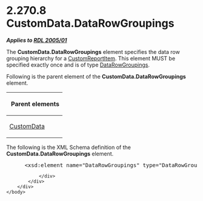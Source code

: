 <html dir="LTR" xmlns:mshelp="http://msdn.microsoft.com/mshelp" xmlns:ddue="http://ddue.schemas.microsoft.com/authoring/2003/5" xmlns:xlink="http://www.w3.org/1999/xlink" xmlns:tool="http://www.microsoft.com/tooltip">
    <head>
        <meta http-equiv="Content-Type" content="text/html; CHARSET=utf-8"></meta>
        <meta name="save" content="history"></meta>
        <title>2.270.8 CustomData.DataRowGroupings</title>
        <xml>
            <mshelp:toctitle title="2.270.8 CustomData.DataRowGroupings"></mshelp:toctitle>
            <mshelp:rltitle title="[MS-RDL]: CustomData.DataRowGroupings"></mshelp:rltitle>
            <mshelp:keyword index="A" term="d0edb186-1af0-4c87-af08-ffee51ac9649"></mshelp:keyword>
            <mshelp:attr name="DCSext.ContentType" value="open specification"></mshelp:attr>
            <mshelp:attr name="AssetID" value="d0edb186-1af0-4c87-af08-ffee51ac9649"></mshelp:attr>
            <mshelp:attr name="TopicType" value="kbRef"></mshelp:attr>
            <mshelp:attr name="DCSext.Title" value="[MS-RDL]: CustomData.DataRowGroupings" />
        </xml>
    </head>
    <body>
        <div id="header">
            <h1 class="heading">2.270.8 CustomData.DataRowGroupings</h1>
        </div>
        <div id="mainSection">
            <div id="mainBody">
                <div id="allHistory" class="saveHistory"></div>
                <div id="sectionSection0" class="section" name="collapseableSection">
                    

<p><b><i>Applies to </i></b><a href="3ebe2912-4958-4832-b391-cad1f5e13338.htm"><b><i>RDL 2005/01</i></b></a></p>

<p>The <b>CustomData.DataRowGroupings</b> element specifies the
data row grouping hierarchy for a <a href="6bb7b35c-e517-4444-a96b-9f2ccdd1a642.htm">CustomReportItem</a>. This
element MUST be specified exactly once and is of type <a href="0ff3523a-d811-422b-98d5-c4b8c35a4d0a.htm">DataRowGroupings</a>.</p>

<p>Following is the parent element of the <b>CustomData.DataRowGroupings</b>
element.</p>

<table>
 <thead>
  <tr>
   <th>
   <p> Parent elements</p>
   </th>
  </tr>
 </thead>
 <tr>
  <td>
  <p><a href="7c5c39bd-6a38-4d28-805b-63959242c268.htm">CustomData</a></p>
  </td>
 </tr>
</table>

<p>The following is the XML Schema definition of the <b>CustomData.DataRowGroupings</b>
element.</p>

<dl>
<dd>
<div><pre> &lt;xsd:element name=&quot;DataRowGroupings&quot; type=&quot;DataRowGroupingsType&quot; minOccurs=&quot;0&quot; /&gt;
</pre></div>
</dd></dl>


                </div>
            </div>
        </div>
    </body>
</html>